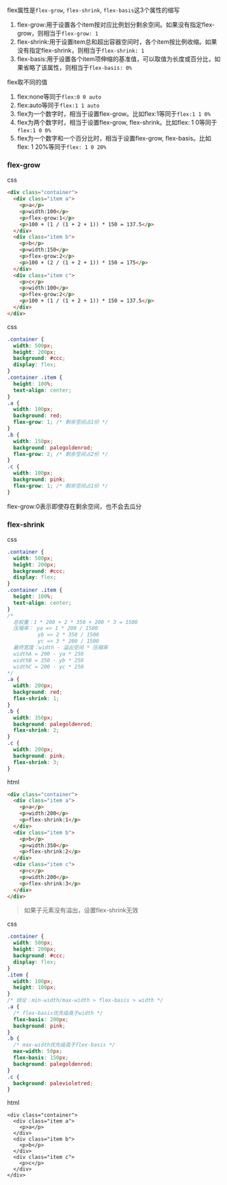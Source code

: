 flex属性是`flex-grow`, `flex-shrink`, `flex-basis`这3个属性的缩写

1. flex-grow:用于设置各个item按对应比例划分剩余空间。如果没有指定flex-grow，则相当于`flex-grow: 1`
2. flex-shrink:用于设置item总和超出容器空间时，各个item按比例收缩。如果没有指定flex-shrink，则相当于`flex-shrink: 1`
3. flex-basis:用于设置各个item项伸缩的基准值，可以取值为长度或百分比，如果省略了该属性，则相当于`flex-basis: 0%`

flex取不同的值
1. flex:none等同于`flex:0 0 auto`
2. flex:auto等同于`flex:1 1 auto`
3. flex为一个数字时，相当于设置flex-grow。比如flex:1等同于`flex:1 1 0%`
4. flex为两个数字时，相当于设置flex-grow, flex-shrink。比如flex: 1 0等同于`flex:1 0 0%`
5. flex为一个数字和一个百分比时，相当于设置flex-grow, flex-basis。比如flex: 1 20%等同于`flex: 1 0 20%`

### flex-grow
css
```html
<div class="container">
  <div class="item a">
    <p>a</p>
    <p>width:100</p>
    <p>flex-grow:1</p>
    <p>100 + (1 / (1 + 2 + 1)) * 150 = 137.5</p>
  </div>
  <div class="item b">
    <p>b</p>
    <p>width:150</p>
    <p>flex-grow:2</p>
    <p>100 + (2 / (1 + 2 + 1)) * 150 = 175</p>
  </div>
  <div class="item c">
    <p>c</p>
    <p>width:100</p>
    <p>flex-grow:2</p>
    <p>100 + (1 / (1 + 2 + 1)) * 150 = 137.5</p>
  </div>
</div>
```
css
```css
.container {
  width: 500px;
  height: 200px;
  background: #ccc;
  display: flex;
}
.container .item {
  height: 100%;
  text-align: center;
}
.a {
  width: 100px;
  background: red;
  flex-grow: 1; /* 剩余空间占1份 */
}
.b {
  width: 150px;
  background: palegoldenrod;
  flex-grow: 2; /* 剩余空间占2份 */
}
.c {
  width: 100px;
  background: pink;
  flex-grow: 1; /* 剩余空间占1份 */
}
```

flex-grow:0表示即使存在剩余空间，也不会去瓜分

### flex-shrink

css

```css
.container {
  width: 500px;
  height: 200px;
  background: #ccc;
  display: flex;
}
.container .item {
  height: 100%;
  text-align: center;
}
/*
  总权重：1 * 200 + 2 * 350 + 200 * 3 = 1500
  压缩率： ya => 1 * 200 / 1500
          yb => 2 * 350 / 1500
          yc => 3 * 200 / 1500
  最终宽度：width - 溢出空间 * 压缩率
  widthA = 200 - ya * 250
  widthB = 350 - yb * 250
  widthC = 200 - yc * 250
*/
.a {
  width: 200px;
  background: red;
  flex-shrink: 1;
}
.b {
  width: 350px;
  background: palegoldenrod;
  flex-shrink: 2;
}
.c {
  width: 200px;
  background: pink;
  flex-shrink: 3;
}
```
html
```html
<div class="container">
  <div class="item a">
    <p>a</p>
    <p>width:200</p>
    <p>flex-shrink:1</p>
  </div>
  <div class="item b">
    <p>b</p>
    <p>width:350</p>
    <p>flex-shrink:2</p>
  </div>
  <div class="item c">
    <p>c</p>
    <p>width:200</p>
    <p>flex-shrink:3</p>
  </div>
</div>
```
> 如果子元素没有溢出，设置flex-shrink无效

css

```css
.container {
  width: 500px;
  height: 200px;
  background: #ccc;
  display: flex;
}
.item {
  width: 100px;
  height: 100px;
}
/* 结论：min-width/max-width > flex-basis > width */
.a {
  /* flex-basis优先级高于width */
  flex-basis: 200px;
  background: pink;
}
.b {
  /* max-width优先级高于flex-basis */
  max-width: 50px;
  flex-basis: 150px; 
  background: palegoldenrod;
}
.c {
  background: palevioletred;
}
```

html

```
<div class="container">
  <div class="item a">
    <p>a</p>
  </div>
  <div class="item b">
    <p>b</p>
  </div>
  <div class="item c">
    <p>c</p>
  </div>
</div>
```